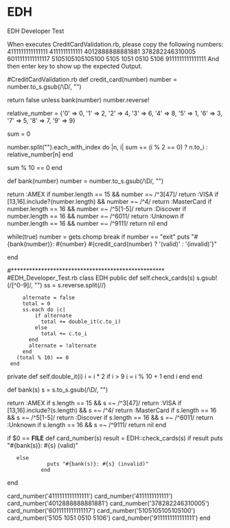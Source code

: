 EDH
===

EDH Developer Test

When executes CreditCardValidation.rb, please copy the following numbers:
4111111111111111
4111111111111
4012888888881881
378282246310005
6011111111111117
5105105105105100
5105 1051 0510 5106
9111111111111111
And then enter key to show up the expected Output.

#CreditCardValidation.rb
def credit_card(number)
  number = number.to_s.gsub(/\D/, "")

  return false unless bank(number)
  number.reverse!

  relative_number = {'0' => 0, '1' => 2, '2' => 4, '3' => 6, '4' => 8, '5' => 1, '6' => 3, '7' => 5, '8' => 7, '9' => 9}

  sum = 0

  number.split("").each_with_index do |n, i|
    sum += (i % 2 == 0) ? n.to_i : relative_number[n]
  end

  sum % 10 == 0
end

def bank(number)
  number = number.to_s.gsub(/\D/, "")

  return :AMEX if number.length == 15 && number =~ /^3[47]/
  return :VISA if [13,16].include?(number.length) && number =~ /^4/
  return :MasterCard if number.length == 16 && number =~ /^5[1-5]/
  return :Discover if number.length == 16 && number =~ /^6011/
  return :Unknown if number.length == 16 && number =~ /^9111/
  return nil
end


while(true)
number = gets.chomp
break if number == "exit"
puts "#{bank(number)}: #{number} #{credit_card(number) ? '(valid)' : '(invalid)'}"

end

#***************************************************
#EDH_Developer_Test.rb
class EDH
     public
     def self.check_cards(s)
         s.gsub!(/[^0-9]/, "")
         ss = s.reverse.split(//)

         alternate = false
         total = 0
         ss.each do |c|
             if alternate
               total += double_it(c.to_i)
             else
               total += c.to_i
           end
           alternate = !alternate
         end
       (total % 10) == 0
     end

   private
   def self.double_it(i)
       i = i * 2
       if i > 9
         i = i % 10 + 1
     end
     i
   end
 end


def bank(s)
  s = s.to_s.gsub(/\D/, "")

  return :AMEX if s.length == 15 && s =~ /^3[47]/
  return :VISA if [13,16].include?(s.length) && s =~ /^4/
  return :MasterCard if s.length == 16 && s =~ /^5[1-5]/
  return :Discover if s.length == 16 && s =~ /^6011/
  return :Unknown if s.length == 16 && s =~ /^9111/
  return nil
end

 if $0 == __FILE__
   def card_number(s)
       result = EDH::check_cards(s)
       if result
         puts "#{bank(s)}: #{s} (valid)"

       else
                 puts "#{bank(s)}: #{s} (invalid)"
               end
   end

   card_number('4111111111111111')
   card_number('4111111111111')
   card_number('4012888888881881')
   card_number('378282246310005')
   card_number('6011111111111117')
   card_number('5105105105105100')
   card_number('5105 1051 0510 5106')
   card_number('9111111111111111')
 end


